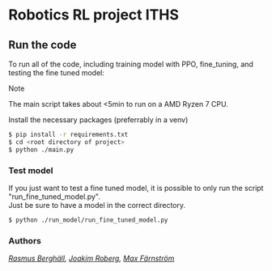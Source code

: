 # Robotics RL project ITHS

## Run the code
To run all of the code, including training model with PPO, fine_tuning, and testing the fine tuned model:

> [!NOTE]
> The main script takes about <5min to run on a AMD Ryzen 7 CPU.

Install the necessary packages (preferrably in a venv)


```bash
$ pip install -r requirements.txt
$ cd <root directory of project>
$ python ./main.py

```

### Test model
If you just want to test a fine tuned model, it is possible to only run the script "run_fine_tuned_model.py".  
Just be sure to have a model in the correct directory.

```bash
$ python ./run_model/run_fine_tuned_model.py
```

### Authors
*[Rasmus Berghäll](https://github.com/Crudeerz), [Joakim Roberg](https://github.com/Robergjo), [Max Färnström](https://github.com/arthead-git-user)*
